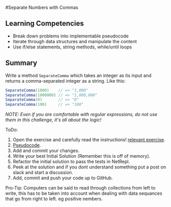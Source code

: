#Separate Numbers with Commas

## Learning Competencies
- Break down problems into implementable pseudocode
- Iterate through data structures and manipulate the content
- Use if/else statements, string methods, while/until loops

## Summary
Write a method `SeparateComma` which takes an integer as its input and returns a comma-separated integer as a string.  Like this:

```cs
SeparateComma(1000)    // => "1,000"
SeparateComma(1000000) // => "1,000,000"
SeparateComma(0)       // => "0"
SeparateComma(100)     // => "100"
```

*NOTE: Even if you are comfortable with regular expressions, do not use them in this challenge, it's all about the logic!*

ToDo:
1. Open the exercise and carefully read the instructions! [relevant exercise](http://net-repl.enspiral.info/exercises/34).  
2. [Pseudocode](https://github.com/dev-academy-phase0/phase-0-handbook/blob/master/coding-references/pseudocode.md).  
3. Add and commit your changes.  
4. Write your best Initial Solution (Remember this is off of memory).  
5. Refactor the initial solution to pass the tests in NetRepl.  
6. Peek at the solution and if you dont understand something put a post on slack and start a discussion.  
7. Add, commit and push your code up to GitHub.  

Pro-Tip: Computers can be said to read through collections from left to write, this has to be taken into account when dealing with data sequances that go from right to left. eg positive nembers.
